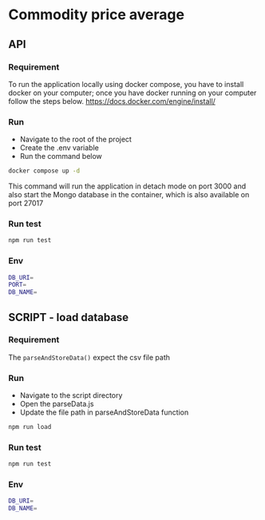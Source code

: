 # Commodity price average

## API
### Requirement
To run the application locally using docker compose, you have to install docker on your computer; once you have docker running on your computer follow the steps below.
https://docs.docker.com/engine/install/


### Run
- Navigate to the root of the project
- Create the .env variable
- Run the command below

```sh
docker compose up -d
```
This command will run the application in detach mode on port 3000 and also start the Mongo database in the container, which is also available on port 27017

### Run test
```sh
npm run test
```
### Env
```sh
DB_URI=
PORT=
DB_NAME=
```

## SCRIPT - load database
### Requirement
The `parseAndStoreData()` expect the csv file path

### Run
- Navigate to the script directory
- Open the parseData.js
- Update the file path in parseAndStoreData function
```sh
npm run load
```

### Run test
```sh
npm run test
```

### Env
```sh
DB_URI=
DB_NAME=
```
